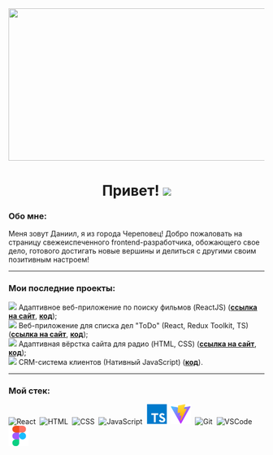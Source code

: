 <div align="center">
  <img src="https://media0.giphy.com/media/v1.Y2lkPTc5MGI3NjExc2Z2OTAyb2hicnY3dzZzem83dDZuMzh5eTBrdmlnMG8wbm5uN2xtdCZlcD12MV9pbnRlcm5hbF9naWZfYnlfaWQmY3Q9Zw/ZDxrPdX4Au7St8r36N/giphy.gif" width="600" height="300"/>
<h1>
  Привет!
  <img src="https://media3.giphy.com/media/v1.Y2lkPTc5MGI3NjExNjNtMWRnZzFwemkwdDFudmdhYTBsZGR3Y29zNGthdTdibmN0cGF6dyZlcD12MV9pbnRlcm5hbF9naWZfYnlfaWQmY3Q9cw/zI3wqWHitoB8ZkQWpg/giphy.gif" width="30px"/>
</h1>
</div>


### Обо мне:

Меня зовут Даниил, я из города Череповец! Добро пожаловать на страницу свежеиспеченного frontend-разработчика, обожающего свое дело, готового достигать новые вершины и делиться с другими своим позитивным настроем!

---

### Мои последние проекты: 
<img src="https://media3.giphy.com/media/v1.Y2lkPTc5MGI3NjExMnJwd2J5NTMxcG1heTdpYzFpZXYzMzJnMjRheHY1c3IwZnp4Ym51NSZlcD12MV9pbnRlcm5hbF9naWZfYnlfaWQmY3Q9cw/kk7OjsXhTXmpaMxq1y/giphy.gif" width="30px"/> Адаптивное веб-приложение по поиску фильмов (ReactJS) ([**ссылка на сайт**](https://nizovtsev-daniil.github.io/cinema-guide/#/), [**код**](https://github.com/nizovtsev-daniil/cinema-guide));  
<img src="https://media3.giphy.com/media/v1.Y2lkPTc5MGI3NjExMnJwd2J5NTMxcG1heTdpYzFpZXYzMzJnMjRheHY1c3IwZnp4Ym51NSZlcD12MV9pbnRlcm5hbF9naWZfYnlfaWQmY3Q9cw/kk7OjsXhTXmpaMxq1y/giphy.gif" width="30px"/> Веб-приложение для списка дел "ToDo" (React, Redux Toolkit, TS) ([**ссылка на сайт**](https://nizovtsev-daniil.github.io/todo/), [**код**](https://github.com/nizovtsev-daniil/todo));  
<img src="https://media3.giphy.com/media/v1.Y2lkPTc5MGI3NjExMnJwd2J5NTMxcG1heTdpYzFpZXYzMzJnMjRheHY1c3IwZnp4Ym51NSZlcD12MV9pbnRlcm5hbF9naWZfYnlfaWQmY3Q9cw/kk7OjsXhTXmpaMxq1y/giphy.gif" width="30px"/> Адаптивная вёрстка сайта для радио (HTML, CSS) ([**ссылка на сайт**](https://nizovtsev-daniil.github.io/w-wave/), [**код**](https://github.com/nizovtsev-daniil/w-wave));  
<img src="https://media3.giphy.com/media/v1.Y2lkPTc5MGI3NjExMnJwd2J5NTMxcG1heTdpYzFpZXYzMzJnMjRheHY1c3IwZnp4Ym51NSZlcD12MV9pbnRlcm5hbF9naWZfYnlfaWQmY3Q9cw/kk7OjsXhTXmpaMxq1y/giphy.gif" width="30px"/> CRM-система клиентов (Нативный JavaScript) ([**код**](https://github.com/nizovtsev-daniil/crm-skillbus)).

---

### Мой стек:
<div>
  <img src="https://media1.giphy.com/media/v1.Y2lkPTc5MGI3NjExN3J5YjlqdHlkOW1hdmpzeTF6bXVrbmE1YXgwZ2FqaGNpZzV1M2s3NCZlcD12MV9pbnRlcm5hbF9naWZfYnlfaWQmY3Q9cw/eNAsjO55tPbgaor7ma/giphy.gif" title="React" alt="React" width="40" height="40"/>&nbsp;
  <img src="https://media3.giphy.com/media/v1.Y2lkPTc5MGI3NjExNWh2eWVycWR3MXhlazc4YXlya2xkYm15OW5sbGEwdmE0cWVweWx4MSZlcD12MV9pbnRlcm5hbF9naWZfYnlfaWQmY3Q9cw/XAxylRMCdpbEWUAvr8/giphy.gif" title="HTML5" alt="HTML" width="40" height="40"/>&nbsp;
  <img src="https://media0.giphy.com/media/v1.Y2lkPTc5MGI3NjExN25ueDNkcHprMmlkZGRhcHB1Y3VvdThuNnEwMHJkcDA3cnoxZXVlbiZlcD12MV9pbnRlcm5hbF9naWZfYnlfaWQmY3Q9cw/fsEaZldNC8A1PJ3mwp/giphy.gif"  title="CSS3" alt="CSS" width="40" height="40"/>&nbsp;
  <img src="https://media4.giphy.com/media/v1.Y2lkPTc5MGI3NjExYWVpaXpoNzRzZ2FkZWNmeTN5bG1sdHA2a2Q3eDRybDNseDJwYjRidSZlcD12MV9pbnRlcm5hbF9naWZfYnlfaWQmY3Q9cw/ln7z2eWriiQAllfVcn/giphy.gif" title="JavaScript" alt="JavaScript" width="40" height="40"/>&nbsp;
  <img src="https://github.com/devicons/devicon/blob/master/icons/typescript/typescript-plain.svg" title="TypeScript" alt="TypeScript" width="40" height="40"/>&nbsp;
  <img src="https://github.com/devicons/devicon/blob/master/icons/vitejs/vitejs-original.svg" title="ViteJS" alt="ViteJS" width="40" height="40"/>&nbsp;
  <img src="https://media3.giphy.com/media/v1.Y2lkPTc5MGI3NjExdHdkeTgzOWJzbmx0ZTZ5ZjJhbm9lMnY3bHNjeXY2MHFud21jczNrbyZlcD12MV9pbnRlcm5hbF9naWZfYnlfaWQmY3Q9cw/kH1DBkPNyZPOk0BxrM/giphy.gif" title="Git" **alt="Git" height="40"/>&nbsp;
  <img src="https://media3.giphy.com/media/v1.Y2lkPTc5MGI3NjExZXk5Mm05bHpxOWxyM2huOWFzaHNweTA3ZDVkMTF6ZXV0c2t3aThnMiZlcD12MV9pbnRlcm5hbF9naWZfYnlfaWQmY3Q9cw/IdyAQJVN2kVPNUrojM/giphy.gif" title="VSCode" alt="VSCode" width="40" height="40"/>&nbsp;
  <img src="https://github.com/devicons/devicon/blob/master/icons/figma/figma-original.svg" title="Figma" alt="Figma" width="40" height="40"/>
</div>

###
<img src="https://komarev.com/ghpvc/?username=nizovtsev-daniil&style=flat-square&color=blue" alt=""/>
